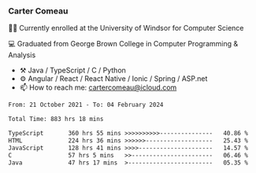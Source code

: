 ### Carter Comeau

🙋‍♂️ Currently enrolled at the University of Windsor for Computer Science

💻 Graduated from George Brown College in Computer Programming & Analysis

- ⚒️ Java / TypeScript / C / Python
- ⚙️ Angular / React / React Native / Ionic / Spring / ASP.net
- 📫 How to reach me: cartercomeau@icloud.com

<!--START_SECTION:waka-->

```txt
From: 21 October 2021 - To: 04 February 2024

Total Time: 883 hrs 18 mins

TypeScript       360 hrs 55 mins >>>>>>>>>>---------------   40.86 %
HTML             224 hrs 36 mins >>>>>>-------------------   25.43 %
JavaScript       128 hrs 41 mins >>>>---------------------   14.57 %
C                57 hrs 5 mins   >>-----------------------   06.46 %
Java             47 hrs 17 mins  >------------------------   05.35 %
```

<!--END_SECTION:waka-->

